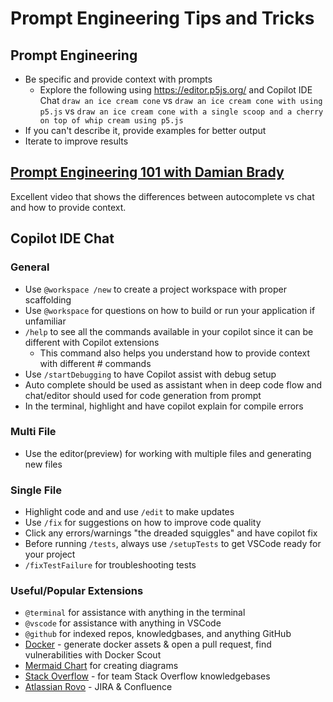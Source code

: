 # Prompt Engineering Tips and Tricks
## Prompt Engineering
- Be specific and provide context with prompts
	- Explore the following using https://editor.p5js.org/ and Copilot IDE Chat
`draw an ice cream cone` 
vs
`draw an ice cream cone with using p5.js`
vs
`draw an ice cream cone with a single scoop and a cherry on top of whip cream using p5.js`
- If you can't describe it, provide examples for better output
- Iterate to improve results

## [Prompt Engineering 101 with Damian Brady](https://www.linkedin.com/events/promptengineering1017236807732413022208/)
Excellent video that shows the differences between autocomplete vs chat and how to provide context.

## Copilot IDE Chat
### General
- Use `@workspace /new` to create a project workspace with proper scaffolding
- Use `@workspace` for questions on how to build or run your application if unfamiliar
- `/help` to see all the commands available in your copilot since it can be different with Copilot extensions
	- This command also helps you understand how to provide context with different # commands
- Use `/startDebugging` to have Copilot assist with debug setup
- Auto complete should be used as assistant when in deep code flow and chat/editor should used for code generation from prompt
- In the terminal, highlight and have copilot explain for compile errors

### Multi File
- Use the editor(preview) for working with multiple files and generating new files

### Single File
- Highlight code and and use `/edit` to make updates
- Use `/fix` for suggestions on how to improve code quality
- Click any errors/warnings "the dreaded squiggles" and have copilot fix
- Before running `/tests`, always use `/setupTests` to get VSCode ready for your project
- `/fixTestFailure` for troubleshooting tests

### Useful/Popular Extensions
- `@terminal` for assistance with anything in the terminal
- `@vscode` for assistance with anything in VSCode
- `@github` for indexed repos, knowledgbases, and anything GitHub
- [Docker](https://github.com/marketplace/docker-for-github-copilot) - generate docker assets & open a pull request, find vulnerabilities with Docker Scout
- [Mermaid Chart](https://github.com/marketplace/mermaid-chart) for creating diagrams
- [Stack Overflow](https://github.com/marketplace/stack-overflow-extension-for-github-copilot) - for team Stack Overflow knowledgebases
- [Atlassian Rovo](https://github.com/marketplace/atlassian) - JIRA & Confluence

